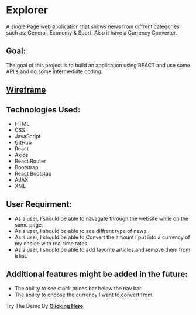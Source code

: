 # Explorer

A single Page web application that shows news from diffrent categories such as: General, Economy & Sport. Also it have a Currency Converter.

## Goal:

The goal of this project is to build an application using REACT and use some API's and do some intermediate coding.

## **[Wireframe](https://wireframe.cc/pro/pp/83e700ddd286451)**

## Technologies Used:


* HTML
* CSS
* JavaScript
* GitHub
* React
* Axios
* React Router
* Bootstrap
* React Bootstap
* AJAX
* XML


## User Requirment:

* As a user, I should be able to navagate through the website while on the same page.
* As a user, I should be able to see diffrent type of news.
* As a user, I should be able to Convert the amount I put into a currency of my choice with real time rates.
* As a user, I should be able to add favorite articles and remove them from a list.


## Additional features might be added in the future:

* The ability to see stock prices bar below the nav bar.
* The ability to choose the currency I want to convert from.



Try The Demo By **[Clicking Here](https://oalru.github.io/Explorer)**
